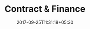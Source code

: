 ---
title: "Contract & Finance"
date: 2017-09-25T11:31:18+05:30
draft: false
layout: contract-owner-for-review
property: "Casa Amora"
status: "In Process"

owner: true

qcstatus:
 submitted: true

---